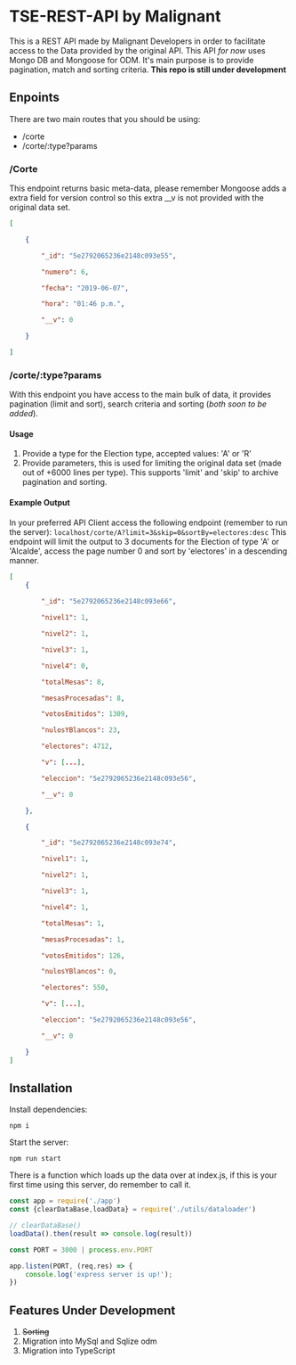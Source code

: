 # TSE-REST-API by Malignant

This is a REST API made by Malignant Developers in order to facilitate access to the Data provided by the original API. This API *for now* uses Mongo DB and Mongoose for ODM. It's main purpose is to provide pagination, match and sorting criteria.
**This repo is still under development**

## Enpoints

There are two main routes that you should be using:

 - /corte
 - /corte/:type?params

### /Corte

This endpoint returns basic meta-data, please remember Mongoose adds a extra field for version control so this extra __v is not provided with the original data set.

```json
[

	{

		"_id": "5e2792065236e2148c093e55",

		"numero": 6,

		"fecha": "2019-06-07",

		"hora": "01:46 p.m.",

		"__v": 0

	}

]
```

### /corte/:type?params

With this endpoint you have access to the main bulk of data, it provides pagination (limit and sort), search criteria and sorting (*both soon to be added*).

#### Usage

  1. Provide a type for the Election type, accepted values: 'A' or 'R'
  2. Provide parameters, this is used for limiting the original data set (made out of +6000 lines per type). This supports 'limit' and 'skip' to archive pagination and sorting.

#### Example Output

In your preferred API Client access the following endpoint (remember to run the server):
```localhost/corte/A?limit=3&skip=0&sortBy=electores:desc```
This endpoint will limit the output to 3 documents for the Election of type 'A' or 'Alcalde', access the page number 0 and sort by 'electores' in a descending manner.

```json
[
	{
	
		"_id": "5e2792065236e2148c093e66",

		"nivel1": 1,

		"nivel2": 1,

		"nivel3": 1,

		"nivel4": 0,

		"totalMesas": 8,

		"mesasProcesadas": 8,

		"votosEmitidos": 1309,

		"nulosYBlancos": 23,

		"electores": 4712,

		"v": [...],

		"eleccion": "5e2792065236e2148c093e56",

		"__v": 0

	},

	{

		"_id": "5e2792065236e2148c093e74",

		"nivel1": 1,

		"nivel2": 1,

		"nivel3": 1,

		"nivel4": 1,

		"totalMesas": 1,

		"mesasProcesadas": 1,

		"votosEmitidos": 126,

		"nulosYBlancos": 0,

		"electores": 550,

		"v": [...],

		"eleccion": "5e2792065236e2148c093e56",

		"__v": 0

	}
]
```

## Installation

Install dependencies:

```
npm i
```

Start the server:

```
npm run start
```

There is a function which loads up the data over at index.js, if this is your first time using this server, do remember to call it.

```javascript
const app = require('./app')
const {clearDataBase,loadData} = require('./utils/dataloader')

// clearDataBase()
loadData().then(result => console.log(result))

const PORT = 3000 | process.env.PORT

app.listen(PORT, (req,res) => {
    console.log('express server is up!');
})
```

## Features Under Development

  1. ~~Sorting~~
  2. Migration into MySql and Sqlize odm
  3. Migration into TypeScript
